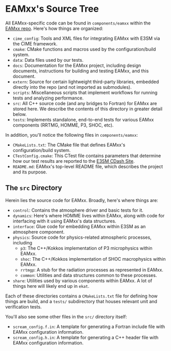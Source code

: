 # EAMxx's Source Tree

All EAMxx-specific code can be found in `components/eamxx` within the
[EAMxx repo](https://github.com/E3SM-Project/scream). Here's how things are
organized:

+ `cime_config`: Tools and XML files for integrating EAMxx with E3SM via the
  CIME framework.
+ `cmake`: CMake functions and macros used by the configuration/build system.
+ `data`: Data files used by our tests.
+ `docs`: Documentation for the EAMxx project, including design documents,
  instructions for building and testing EAMxx, and this document.
+ `extern`: Source for certain lightweight third-party libraries, embedded
  directly into the repo (and not imported as submodules).
+ `scripts`: Miscellaneous scripts that implement workflows for running tests
  and analyzing performance.
+ `src`: All C++ source code (and any bridges to Fortran) for EAMxx are stored
  here. We describe the contents of this directory in greater detail below.
+ `tests`: Implements standalone, end-to-end tests for various EAMxx
  components (RRTMG, HOMME, P3, SHOC, etc).

In addition, you'll notice the following files in `components/eamxx`:

+ `CMakeLists.txt`: The CMake file that defines EAMxx's configuration/build
  system.
+ `CTestConfig.cmake`: This CTest file contains parameters that determine how
  our test results are reported to the [E3SM CDash Site](http://my.cdash.org/submit.php?project=E3SM).
+ `README.md`: EAMxx's top-level README file, which describes the project and
  its purpose.

## The `src` Directory

Herein lіes the source code for EAMxx. Broadly, here's where things are:

+ `control`: Contains the atmosphere driver and basic tests for it.
+ `dynamics`: Here's where HOMME lives within EAMxx, along with code for
  interfacing with it using EAMxx's data structures.
+ `interface`: Glue code for embedding EAMxx within E3SM as an atmosphere
  component.
+ `physics`: Source code for physics-related atmospheric processes, including
  + `p3`: The C++/Kokkos implementation of P3 microphysics within EAMxx.
  + `shoc`: The C++/Kokkos implementation of SHOC macrophysics within EAMxx.
  + `rrtmgp`: A stub for the radiation processes as represented in EAMxx.
  + `common`: Utilities and data structures common to these processes.
+ `share`: Utilities used by various components within EAMxx. A lot of things
  here will likely end up in `ekat`.

Each of these directories contains a `CMakeLists.txt` file for defining how
things are build, and a `tests/` subdirectory that houses relevant
unit and verification tests.

You'll also see some other files in the `src/` directory itself:

+ `scream_config.f.in`: A template for generating a Fortran include file with
  EAMxx configuration information.
+ `scream_config.h.in`: A template for generating a C++ header file with
  EAMxx configuration information.

